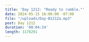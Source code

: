 ```yaml
---
title: 'Day 1212: "Ready to rumble."'
date: 2024-05-15 16:06:00 -07:00
file: "/uploads/Day-B1212a.mp3"
post: Day 1212
duration: '00:04:24'
length: 3178291
---
```


